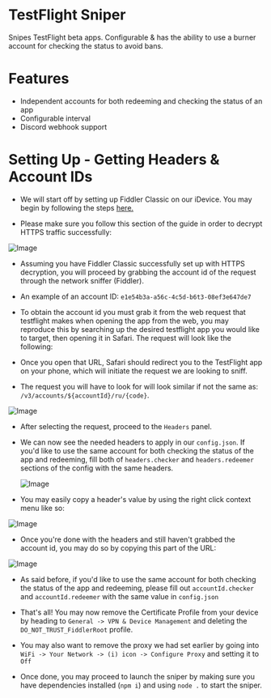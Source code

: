 # TestFlight Sniper
Snipes TestFlight beta apps. Configurable & has the ability to use a burner account for checking the status to avoid bans.

# Features
- Independent accounts for both redeeming and checking the status of an app
- Configurable interval
- Discord webhook support

# Setting Up - Getting Headers & Account IDs
- We will start off by setting up Fiddler Classic on our iDevice. You may begin by following the steps [here.](https://docs.telerik.com/fiddler/configure-fiddler/tasks/configureforios)

- Please make sure you follow this section of the guide in order to decrypt HTTPS traffic successfully:

![Image](https://files.unbound.rip/r/084058.png)

- Assuming you have Fiddler Classic successfully set up with HTTPS decryption, you will proceed by grabbing the account id of the request through the network sniffer (Fiddler).

- An example of an account ID: `e1e54b3a-a56c-4c5d-b6t3-08ef3e647de7`

- To obtain the account id you must grab it from the web request that testflight makes when opening the app from the web, you may reproduce this by searching up the desired testflight app you would like to target, then opening it in Safari. The request will look like the following:

- Once you open that URL, Safari should redirect you to the TestFlight app on your phone, which will initiate the request we are looking to sniff.

- The request you will have to look for will look similar if not the same as: `/v3/accounts/${accountId}/ru/{code}`.

![Image](https://files.unbound.rip/r/285454.png)

- After selecting the request, proceed to the `Headers` panel.

- We can now see the needed headers to apply in our `config.json`. If you'd like to use the same account for both checking the status of the app and redeeming, fill both of `headers.checker` and `headers.redeemer` sections of the config with the same headers.

  ![Image](https://files.unbound.rip/r/534408.png)

- You may easily copy a header's value by using the right click context menu like so:

![Image](https://files.unbound.rip/r/780833.png)

- Once you're done with the headers and still haven't grabbed the account id, you may do so by copying this part of the URL:

![Image](https://files.unbound.rip/r/776526.png)

- As said before, if you'd like to use the same account for both checking the status of the app and redeeming, please fill out `accountId.checker` and `accountId.redeemer` with the same value in `config.json`

- That's all! You may now remove the Certificate Profile from your device by heading to `General -> VPN & Device Management` and deleting the `DO_NOT_TRUST_FiddlerRoot` profile.

- You may also want to remove the proxy we had set earlier by going into `WiFi -> Your Network -> (i) icon -> Configure Proxy` and setting it to `Off`

- Once done, you may proceed to launch the sniper by making sure you have dependencies installed (`npm i`) and using `node .` to start the sniper.
